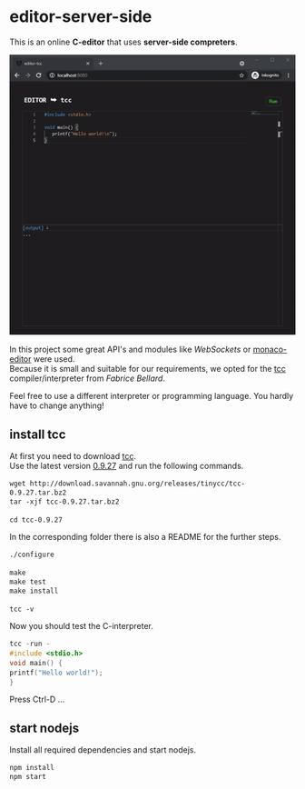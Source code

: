 # editor-server-side
  
This is an online **C-editor** that uses **server-side compreters**.  
  
![editor-server-side](preview.gif "editor-server-side")

In this project some great API's and modules like *WebSockets* or [monaco-editor](https://microsoft.github.io/monaco-editor/) were used.  
Because it is small and suitable for our requirements, we opted for the [tcc](https://bellard.org/tcc/) compiler/interpreter from *Fabrice Bellard*.  

Feel free to use a different interpreter or programming language. You hardly have to change anything!

## install tcc

At first you need to download [tcc](https://bellard.org/tcc/).  
Use the latest version [0.9.27](http://download.savannah.gnu.org/releases/tinycc/tcc-0.9.27.tar.bz2) and run the following commands.

```
wget http://download.savannah.gnu.org/releases/tinycc/tcc-0.9.27.tar.bz2
tar -xjf tcc-0.9.27.tar.bz2

cd tcc-0.9.27
```

In the corresponding folder there is also a README for the further steps.

```
./configure

make 
make test
make install

tcc -v
```

Now you should test the C-interpreter.

```c
tcc -run -
#include <stdio.h>
void main() {
printf("Hello world!");
}
```

Press Ctrl-D ...

## start nodejs

Install all required dependencies and start nodejs.

```
npm install
npm start
```